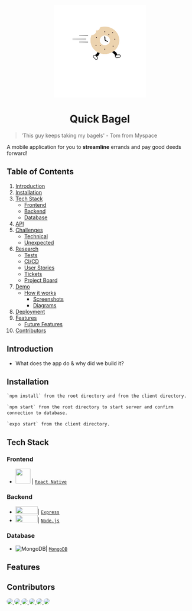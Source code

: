 
<div align="center">
<img width="250" height="250" src="client/assets/bagel.png">
</div>
<h1 align="center"> Quick Bagel </h1>


>'This guy keeps taking my bagels' - Tom from Myspace

A mobile application for you to <b>streamline</b> errands and pay good deeds forward!


## Table of Contents ##

1. [Introduction](#introduction)
2. [Installation](#installation)
3. [Tech Stack](#techstack)
    * [Frontend](#frontend)
    * [Backend](#backend)
    * [Database](#database)
4. [API](#api)
5. [Challenges](#challenges)
    * [Technical](#technical)
    * [Unexpected](#unexpected)
6. [Research](#research)
    * [Tests](#tests)
    * [CI/CD](#ci/cd)
    * [User Stories](#userstories)
    * [Tickets](#tickets)
    * [Project Board](#board)
7. [Demo](#demo)
    * [How it works](#apphow)
      * [Screenshots](#screenshots)
      * [Diagrams](#diagrams)
8. [Deployment](#deployment)
9. [Features](#features)
    * [Future Features](#futures)
10. [Contributors](#contributors)

## Introduction <a name="introduction"></a> ##

* What does the app do & why did we build it?

## Installation <a name="installation"></a> ##

```
`npm install` from the root directory and from the client directory.
```

```
`npm start` from the root directory to start server and confirm connection to database.
```

```
`expo start` from the client directory.
```

## Tech Stack <a name="techstack"></a> ##

### Frontend <a name="frontend"></a> ###
* <img src="https://d33wubrfki0l68.cloudfront.net/554c3b0e09cf167f0281fda839a5433f2040b349/ecfc9/img/header_logo.svg" width="40" height="40"/> | <a href='https://reactnative.dev/'> ```React Native```</a>


### Backend <a name="backend"> </a> ###
* <img src="https://upload.wikimedia.org/wikipedia/commons/thumb/6/64/Expressjs.png/330px-Expressjs.png" width="60" height="20"/>| <a href='https://expressjs.com/'>```Express```</a>
* <img src="https://upload.wikimedia.org/wikipedia/commons/d/d9/Node.js_logo.svg" width="60" height="20"/>| <a href="https://nodejs.org/en/">```Node.js```</a>


### Database <a name="database"></a> ###
* ![MongoDB](https://raw.githubusercontent.com/mongodb/mongo/master/docs/leaf.svg)| <a href='https://www.mongodb.com/'> ```MongoDB``` </a>

## Features <a name="features"></a> ##

## Contributors <a name="contributors"></a> ##
<a href="https://github.com/ryhorowitz">
  <img src="https://github.com/ryhorowitz.png?size=50" style="border-radius:50%">
</a>
<a href="https://github.com/shabbyblue16">
  <img src="https://github.com/shabbyblue16.png?height=50" width="50" style="border-radius:50%">
</a>
<a href="https://github.com/OjeikuA">
  <img src="https://github.com/OjeikuA.png?size=50" style="border-radius:50%">
</a>
<a href="https://github.com/aaronfife">
  <img src="https://github.com/aaronfife.png?size=50"
  style="border-radius:50%">
</a>
<a href="https://github.com/surekhaw">
  <img src="https://github.com/surekhaw.png?size=50"
  style="border-radius:50%">
</a>
<a href="https://github.com/Laweeza">
  <img src="https://github.com/Laweeza.png?size=50"
  style="border-radius:50%">
</a>